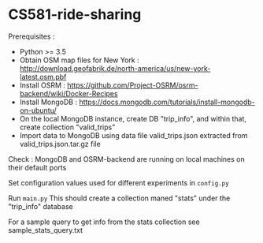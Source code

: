 # CS581-ride-sharing

Prerequisites : 
* Python >= 3.5
* Obtain OSM map files for New York : http://download.geofabrik.de/north-america/us/new-york-latest.osm.pbf 
* Install OSRM : https://github.com/Project-OSRM/osrm-backend/wiki/Docker-Recipes
* Install MongoDB : https://docs.mongodb.com/tutorials/install-mongodb-on-ubuntu/
* On the local MongoDB instance, create DB "trip_info", and within that, create collection "valid_trips" 
* Import data to MongoDB using data file valid_trips.json extracted from valid_trips.json.tar.gz file

Check : MongoDB and OSRM-backend are running on local machines on their default ports

Set configuration values used for different experiments in `config.py`

Run `main.py`
This should create a collection maned "stats" under the "trip_info" database

For a sample query to get info from the stats collection see sample_stats_query.txt
